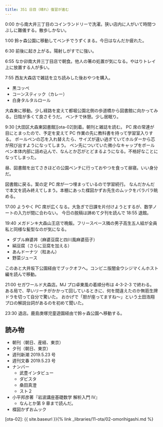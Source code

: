 ```yaml
---
title: 351 日目（晴れ）復習が進む
---
```


0:00 から南大井三丁目のコインランドリーで洗濯。狭い店内に人がいて時間つぶしに難儀する。散歩しかない。

1:00 鈴ヶ森公園に移動してベンチでうずくまる。今日はなんだか疲れた。

6:30 前後に起き上がる。陽射しがすでに強い。

6:55 なか卯南大井三丁目店で朝食。他人の箸の処置が気になる。やはりトレイ上に放置する人が多い。

7:55 西友大森店で雑誌を立ち読みした後おやつを購入。

* 黒コッペ
* コーンスティック（カレー）
* 白身タルタルロール

大森東に移動。少し経路を変えて都堀公園北側の歩道橋から図書館に向かってみる。日陰が多くて良さそうだ。
ベンチで休憩。少し居眠り。

9:30 [大田区大森東図書館][ota-02]到着。朝刊と雑誌を読む。
PC 席の常連が目にとまったので、予定を変えて PC 作業の先に教科書を持って学習室入りする。
ボールペンの芯を入れ替えたら、サイズが違い過ぎていてホルダーから芯が飛び出すようになってしまう。
ペン先についていた微小なキャップをボールペン本体内部に詰め込んで、なんとか芯がとどまるようになる。不格好なことになってしまった。

昼、図書館を出てさきほどの公園ベンチに行っておやつを食って昼寝。いい身分だ。

図書館に戻る。案の定 PC 席が一つ埋まっているので学習続行。
なんだかんだで本文を読み終えてしまう。本棚にあった楳図かずお先生のムックをパラパラ眺める。

17:00 ようやく PC 席が広くなる。大急ぎで日課を片付けようとするが、数学ノートの入力が間に合わない。
今日の脱稿は諦めて夕刊を読んで 18:55 退館。

19:40 メガドンキ大森山王店で晩飯。フリースペース隣の男子高生五人組が全員私と同様な髪型なのが気になる。

* ダブル麻婆丼（麻婆豆腐と四川風麻婆茄子）
* 絹豆腐（さらに豆腐を加える）
* あんドーナツ（粒あん）
* 野菜ジュース

このあと大井坂下公園経由でブックオフへ。コンビニ版闇金ウシジマくんホスト編を読んで移動。

21:00 セガワールド大森店。MJ プロ卓東風の着順分布は 4-3-2-3 で終わる。
ある局で、早いリーチがかかって回しているときに、何を間違えたのか無筋生牌ドラを切って自分で驚いた。
おかげで「胆が座ってますね～」という土田浩翔プロの解説台詞があるのを初めて聞いた。

23:30 退店。鹿島庚塚児童遊園経由で鈴ヶ森公園へ移動する。

## 読み物

* 朝刊（朝日、産経、東京）
* 夕刊（朝日、東京）
* 週刊新潮 2019.5.23 号
* 週刊文春 2019.5.23 号
* ナンバー
  * 武豊インタビュー
  * ダビスタ
  * 桑田真澄
  * スト２
* 小平邦彦著『岩波講座基礎数学 解析入門 IV』
  * なんとか第 9 章まで読んだ。
* 楳図かずおムック

[ota-02]: {{ site.baseurl }}{% link _libraries/11-ota/02-omorihigashi.md %}
